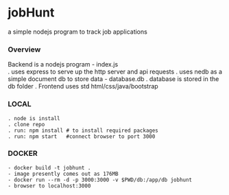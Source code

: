 # jobHunt

a simple nodejs program to track job applications


### Overview
Backend is a nodejs program - index.js   
    . uses express to serve up the http server and api requests
    . uses nedb as a simple document db to store data - database.db
    . database is stored in the db folder
    . Frontend uses std html/css/java/bootstrap

### LOCAL   
    . node is install
    . clone repo
    . run: npm install # to install required packages
    . run: npm start   #connect browser to port 3000

### DOCKER   
    - docker build -t jobhunt .
    - image presently comes out as 176MB
    - docker run --rm -d -p 3000:3000 -v $PWD/db:/app/db jobhunt
    - browser to localhost:3000